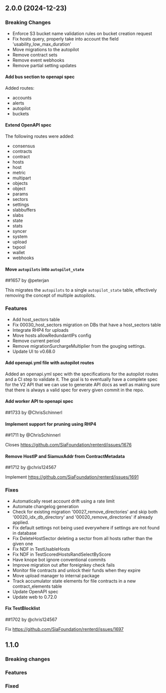 ## 2.0.0 (2024-12-23)

### Breaking Changes

- Enforce S3 bucket name validation rules on bucket creation request
- Fix hosts query, properly take into account the field 'usability_low_max_duration'
- Move migrations to the autopilot
- Remove contract sets
- Remove event webhooks
- Remove partial setting updates

#### Add bus section to openapi spec

Added routes:
- accounts
- alerts
- autopilot
- buckets

#### Extend OpenAPI spec

The following routes were added:
- consensus
- contracts
- contract
- hosts
- host
- metric
- multipart
- objects
- object
- params
- sectors
- settings
- slabbuffers
- slabs
- state
- stats
- syncer
- system
- upload
- txpool
- wallet
- webhooks

#### Move `autopilots` into `autopilot_state`

##1657 by @peterjan

This migrates the `autopilots` to a single `autopilot_state` table, effectively removing the concept of multiple autopilots.

### Features

- Add host_sectors table
- Fix 00030_host_sectors migration on DBs that have a host_sectors table
- Integrate RHP4 for uploads
- Move hosts allowRedundantIPs config
- Remove current period
- Remove migrationSurchargeMultiplier from the gouging settings.
- Update UI to v0.68.0

#### Add openapi.yml file with autopilot routes

Added an openapi.yml spec with the specifications for the autopilot routes and a CI step to validate it. The goal is to eventually have a complete spec for the V2 API that we can use to generate API docs as well as making sure that there is always a valid spec for every given commit in the repo.

#### Add worker API to openapi spec

##1733 by @ChrisSchinnerl

#### Implement support for pruning using RHP4

##1711 by @ChrisSchinnerl

Closes https://github.com/SiaFoundation/renterd/issues/1676

#### Remove HostIP and SiamuxAddr from ContractMetadata

##1712 by @chris124567

Implement https://github.com/SiaFoundation/renterd/issues/1691

### Fixes

- Automatically reset account drift using a rate limit
- Automate changelog generation
- Check for existing migration '00027_remove_directories' and skip both '00020_idx_db_directory' and '00020_remove_directories' if already applied.
- Fix default settings not being used everywhere if settings are not found in database
- Fix DeleteHostSector deleting a sector from all hosts rather than the given one
- Fix NDF in TestUsableHosts
- Fix NDF in TestScoredHostsRandSelectByScore
- Have knope bot ignore conventional commits
- Improve migration out after foreignkey check fails
- Monitor file contracts and unlock their funds when they expire
- Move upload manager to internal package
- Track accumulator state elements for file contracts in a new contract_elements table
- Update OpenAPI spec
- Update web to 0.72.0

#### Fix TestBlocklist

##1702 by @chris124567

Fix https://github.com/SiaFoundation/renterd/issues/1697

## 1.1.0

### Breaking changes

### Features

### Fixed
